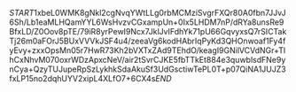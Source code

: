$START$1xbeL0WMK8gNkl2cgNvqYWtLLg0rbMCMziSvgrFXQr80A0fbn7JJvJ6Sh/Lb1eaMLHQamYYL6WsHvzvCGxampUn+0Ix5LHDM7nP/dRYa8unsRe9BfxLD/Z0Oov8pTE/79iR8yrPewI9Ncx7JklJvIFdhYk71pU66GqvyxsQ7rSICTakTj26m0aFOrJ5BUxVVVkJSF4u4/zeeaVg6kodHAbrIqPyKd3QHOnwoaf1Fy4fyEvy+zxxOpsMn05r7HwR73Kh2bVXTxZAd9TEhdO/keagI9GNilVCVdNGr+TlhCxNhvM070oxrWDzApxcNeV/air2tSvrCJKE5fbTTkEt884e3quwblsdFNe9ynCya+QzyTUJupeRpSzLykhkSdaAkuSf3UdGsctiwTePL0T+p07QiNA1JUJZ3fxLP15no2dqhUYV2xipL4XLfO7+6CX4s$END$